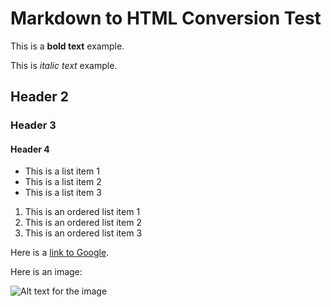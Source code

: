# Markdown to HTML Conversion Test

This is a **bold text** example. 

This is *italic text* example.

## Header 2

### Header 3

#### Header 4

- This is a list item 1
- This is a list item 2
- This is a list item 3

1. This is an ordered list item 1
2. This is an ordered list item 2
3. This is an ordered list item 3

Here is a [link to Google](https://www.google.com/).

Here is an image:

![Alt text for the image](https://via.placeholder.com/150)